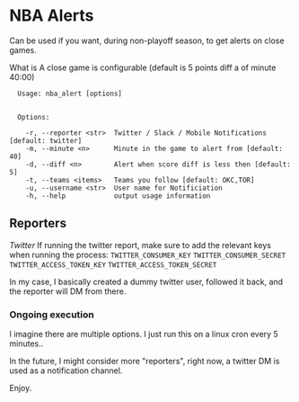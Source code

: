 # NBA Alerts

Can be used if you want, during non-playoff season, to get alerts on close games.

What is A close game is configurable (default is 5 points diff a of minute 40:00)


```
  Usage: nba_alert [options]


  Options:

    -r, --reporter <str>  Twitter / Slack / Mobile Notifications [default: twitter]
    -m, --minute <n>      Minute in the game to alert from [default:  40]
    -d, --diff <n>        Alert when score diff is less then [default: 5]
    -t, --teams <items>   Teams you follow [default: OKC,TOR]
    -u, --username <str>  User name for Notificiation
    -h, --help            output usage information
```


## Reporters

*Twitter*
If running the twitter report, make sure to add the relevant keys when running the process:
`TWITTER_CONSUMER_KEY`
`TWITTER_CONSUMER_SECRET`
`TWITTER_ACCESS_TOKEN_KEY`
`TWITTER_ACCESS_TOKEN_SECRET`

In my case, I basically created a dummy twitter user, followed it back, and the reporter will DM from there.



### Ongoing execution
I imagine there are multiple options. I just run this on a linux cron every 5 minutes..


In the future, I might consider more "reporters", right now, a twitter DM is used as a notification channel.

Enjoy.